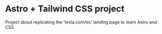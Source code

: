 # Astro + Tailwind CSS project
Project about replicating the 'tesla.com/es' landing page to learn Astro and CSS
